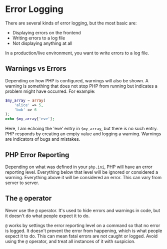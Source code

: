 # Error Logging

There are several kinds of error logging, but the most basic are:

 - Displaying errors on the frontend
 - Writing errors to a log file
 - Not displaying anything at all

In a production/live environment, you want to write errors to a log file.

## Warnings vs Errors

Depending on how PHP is configured, warnings will also be shown. A warning is something that does not stop PHP from running but indicates a problem might have occurred. For example:

```php
$my_array = array(
    'alice' => 5,
    'bob' => 6
);
echo $my_array['eve'];
```

Here, I am echoing the 'eve' entry in `$my_array`, but there is no such entry. PHP responds by creating an empty value and logging a warning. Warnings are indicators of bugs and mistakes.

## PHP Error Reporting

Depending on what was defined in your `php.ini`, PHP will have an error reporting level. Everything below that level will be ignored or considered a warning. Everything above it will be considered an error. This can vary from server to server.

## The `@` operator

Never use the `@` operator. It's used to hide errors and warnings in code, but it doesn't do what people expect it to do.

`@` works by settings the error reporting level on a command so that no error is logged. It doesn't prevent the error from happening, which is what people expect it to do. This can mean fatal errors are not caught or logged. Avoid using the `@` operator, and treat all instances of it with suspicion.
